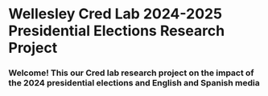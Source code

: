<h1> Wellesley Cred Lab 2024-2025 Presidential Elections Research Project </h1>

<h3> Welcome! This our Cred lab research project on the impact of the 2024 presidential elections and English and Spanish media</h3>
